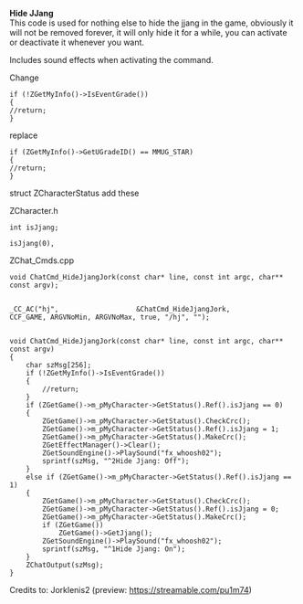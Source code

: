 <b>Hide JJang</b><br>
This code is used for nothing else to hide the jjang in the game, obviously it will not be removed forever, it will only hide it for a while, you can activate or deactivate it whenever you want.

Includes sound effects when activating the command.

Change

    if (!ZGetMyInfo()->IsEventGrade())
    {
    //return;
    }

replace

    if (ZGetMyInfo()->GetUGradeID() == MMUG_STAR)
    {
    //return;
    }

struct ZCharacterStatus add these

ZCharacter.h

    int isJjang;

    isJjang(0), 
    
ZChat_Cmds.cpp

    void ChatCmd_HideJjangJork(const char* line, const int argc, char** const argv); 


    _CC_AC("hj",                   &ChatCmd_HideJjangJork,         CCF_GAME, ARGVNoMin, ARGVNoMax, true, "/hj", ""); 
    

    void ChatCmd_HideJjangJork(const char* line, const int argc, char** const argv)
    {
        char szMsg[256];
        if (!ZGetMyInfo()->IsEventGrade())
        {
            //return;
        }
        if (ZGetGame()->m_pMyCharacter->GetStatus().Ref().isJjang == 0)
        {
            ZGetGame()->m_pMyCharacter->GetStatus().CheckCrc();
            ZGetGame()->m_pMyCharacter->GetStatus().Ref().isJjang = 1;
            ZGetGame()->m_pMyCharacter->GetStatus().MakeCrc();
            ZGetEffectManager()->Clear();
            ZGetSoundEngine()->PlaySound("fx_whoosh02");
            sprintf(szMsg, "^2Hide Jjang: Off");
        }
        else if (ZGetGame()->m_pMyCharacter->GetStatus().Ref().isJjang == 1)
        {
            ZGetGame()->m_pMyCharacter->GetStatus().CheckCrc();
            ZGetGame()->m_pMyCharacter->GetStatus().Ref().isJjang = 0;
            ZGetGame()->m_pMyCharacter->GetStatus().MakeCrc();
            if (ZGetGame())
                ZGetGame()->GetJjang();
            ZGetSoundEngine()->PlaySound("fx_whoosh02");
            sprintf(szMsg, "^1Hide Jjang: On");
        }
        ZChatOutput(szMsg);
    } 
    
Credits to: Jorklenis2 (preview: https://streamable.com/pu1m74)
